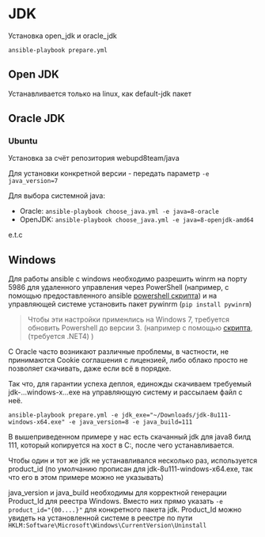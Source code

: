 # JDK

Установка open_jdk и oracle_jdk

    ansible-playbook prepare.yml

## Open JDK

Устанавливается только на linux, как default-jdk пакет

## Oracle JDK

### Ubuntu

Установка за счёт репозитория webupd8team/java

Для установки конкретной версии - передать параметр `-e java_version=7`

Для выбора системной java:

+ Oracle: `ansible-playbook choose_java.yml -e java=8-oracle`
+ OpenJDK: `ansible-playbook choose_java.yml -e java=8-openjdk-amd64`

e.t.c

## Windows

Для работы ansible с windows необходимо разрешить winrm на порту 5986 для удаленного управления через PowerShell (например, с помощью предоставленного ansible [powershell скрипта](https://github.com/ansible/ansible/blob/devel/examples/scripts/ConfigureRemotingForAnsible.ps1)) и на управляющей системе установить пакет pywinrm (`pip install pywinrm`)

> Чтобы эти настройки применлись на Windows 7, требуется обновить Powershell до версии 3. (например с помощью [скрипта](https://github.com/ansible/ansible/blob/devel/examples/scripts/upgrade_to_ps3.ps1), (требуется .NET4) )

С Oracle часто возникают различные проблемы, в частности, не принимаются Cookie соглашения с лицензией, либо облако просто не позволяет скачивать, даже если всё в порядке.

Так что, для гарантии успеха деплоя, единожды скачиваем требуемый jdk-...windows-x...exe на управляющую систему и рассылаем файл с неё.

    ansible-playbook prepare.yml -e jdk_exe="~/Downloads/jdk-8u111-windows-x64.exe" -e java_version=8 -e java_build=111

В вышеприведенном примере у нас есть скачанный jdk для java8 билд 111, который копируется на хост в C:\, после чего устанавливается.

Чтобы один и тот же jdk не устанавливался несколько раз, используется product_id (по умолчанию прописан для jdk-8u111-windows-x64.exe, так что его в этом примере можно не указывать)

java_version и java_build необходимы для корректной генерации Product_Id для реестра Windows. Вместо них прямо указать `-e product_id="{00....}"` для конкретного пакета jdk.
Product_Id можно увидеть на установленной системе в реестре по пути `HKLM:Software\Microsoft\Windows\CurrentVersion\Uninstall`
